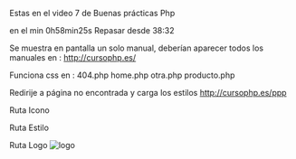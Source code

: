 Estas en el video 7 de Buenas prácticas Php

en el min 0h58min25s
Repasar desde 38:32

Se muestra en pantalla un solo manual, deberían aparecer todos los manuales en :
http://cursophp.es/

Funciona css en :
404.php
home.php
otra.php
producto.php


Redirije a página no encontrada y carga los estilos
http://cursophp.es/ppp  

Ruta Icono
<link rel="shortcut icon" href="/assets/images/ms-icon-310x310.png" type="image/png" />

Ruta Estilo
<link rel="stylesheet" href="/assets/styles.css">

Ruta Logo
<img src="/assets/images/logo.svg" alt="logo">